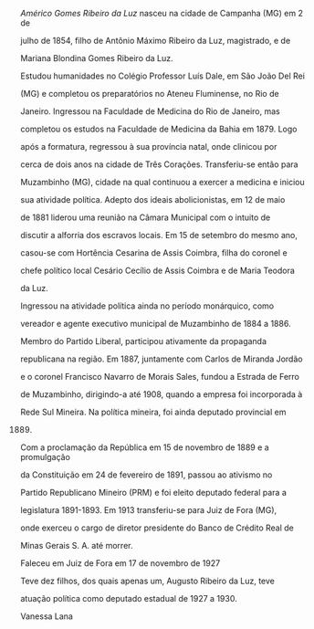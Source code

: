 

*Américo Gomes Ribeiro da Luz* nasceu na cidade de Campanha (MG) em 2 de

julho de 1854, filho de Antônio Máximo Ribeiro da Luz, magistrado, e de

Mariana Blondina Gomes Ribeiro da Luz.



Estudou humanidades no Colégio Professor Luís Dale, em São João Del Rei

(MG) e completou os preparatórios no Ateneu Fluminense, no Rio de

Janeiro. Ingressou na Faculdade de Medicina do Rio de Janeiro, mas

completou os estudos na Faculdade de Medicina da Bahia em 1879. Logo

após a formatura, regressou à sua província natal, onde clinicou por

cerca de dois anos na cidade de Três Corações. Transferiu-se então para

Muzambinho (MG), cidade na qual continuou a exercer a medicina e iniciou

sua atividade política. Adepto dos ideais abolicionistas, em 12 de maio

de 1881 liderou uma reunião na Câmara Municipal com o intuito de

discutir a alforria dos escravos locais. Em 15 de setembro do mesmo ano,

casou-se com Hortência Cesarina de Assis Coimbra, filha do coronel e

chefe político local Cesário Cecílio de Assis Coimbra e de Maria Teodora

da Luz.



Ingressou na atividade política ainda no período monárquico, como

vereador e agente executivo municipal de Muzambinho de 1884 a 1886.

Membro do Partido Liberal, participou ativamente da propaganda

republicana na região. Em 1887, juntamente com Carlos de Miranda Jordão

e o coronel Francisco Navarro de Morais Sales, fundou a Estrada de Ferro

de Muzambinho, dirigindo-a até 1908, quando a empresa foi incorporada à

Rede Sul Mineira. Na política mineira, foi ainda deputado provincial em

1889.



Com a proclamação da República em 15 de novembro de 1889 e a promulgação

da Constituição em 24 de fevereiro de 1891, passou ao ativismo no

Partido Republicano Mineiro (PRM) e foi eleito deputado federal para a

legislatura 1891-1893. Em 1913 transferiu-se para Juiz de Fora (MG),

onde exerceu o cargo de diretor presidente do Banco de Crédito Real de

Minas Gerais S. A. até morrer.



Faleceu em Juiz de Fora em 17 de novembro de 1927



Teve dez filhos, dos quais apenas um, Augusto Ribeiro da Luz, teve

atuação política como deputado estadual de 1927 a 1930.



Vanessa Lana



